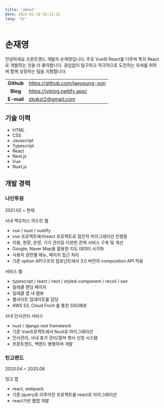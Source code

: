 ```yaml
---
title: 'about'
date: 2022-01-19 16:21:13
lang: 'kr'
---
```


<div >

# 손재영

안녕하세요 프론트엔드 개발자 손재영입니다.
주로 Vue와 React를 다루며 특히 React로 개발하는 것을 더 좋아합니다.
끊임없이 탐구하고 적극적으로 도전하는 자세를 취하며 함께 성장하는 팀을 지향합니다.

|            |                                 |
| :--------: | ------------------------------- |
| **Github** | https://github.com/jaeyoung-son |
|  **Blog**  | https://jyblog.netlify.app/     |
| **E-mail** | zkqkzl2@gmail.com               |

## 기술 이력

- HTML
- CSS
- Javascript
- Typescript
- React
- Next.js
- Vue
- Nuxt.js

## 개발 경력

### 나인투원

2021.02 ~ 현재

사내 백오피스 어드민 웹

- vue / nuxt / vuetify
- vue 프로젝트에서react 프로젝트로 점진적 마이그레이션 진행중
- 이용, 현장, 운영, 기기 관리등 다양한 관제 서비스 구축 및 개선
- Google, Naver Map을 활용한 지도 데이터 시각화
- 사용자 권한별 메뉴, 페이지 접근 처리
- 기존 option API구조의 컴포넌트에서 3.0 버전의 composition API 적용

서비스 웹

- typescript / react / next / styled-component / recoil / swr
- 일레클 랜딩 페이지
- 일레클 앱 내 웹뷰
- 웹사이트 업데이트를 담당
- AWS S3, Cloud Front 를 통한 SSG배포

사내 인사관리 서비스

- nuxt / django rest framework
- 기존 Vue프로젝트에서 Nuxt로 마이그레이션
- 인사관리, 사내 휴가 관리/컬쳐 행사 신청 시스템
- 프론트엔드, 백엔드 병행하며 개발

### 틴고랜드

2020.04 ~ 2020.08

띵고 앱

- react, webpack
- 기존 jquery로 이루어진 프로젝트를 react로 마이그레이션
- react기반 웹앱 개발
